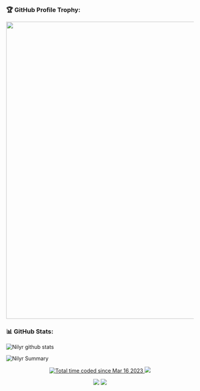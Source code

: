 ### 🏆 GitHub Profile Trophy:
<a href="https://github.com/ryo-ma/github-profile-trophy">
  <img width=800 src="https://github-profile-trophy.vercel.app/?username=nilyr&column=8&theme=discord&no-frame=true&no-bg=true"/>
</a>


### 📊 GitHub Stats:
![Nilyr github stats](https://github-readme-stats.vercel.app/api?username=nilyr&theme=radical&show_icons=true&count_private=true)

![Nilyr Summary](https://github-profile-summary-cards.vercel.app/api/cards/profile-details?username=nilyr&theme=solarized_dark)

<p align="center">
  <a href="https://github.com/RuslanUC">
    <img src="https://wakatime.com/badge/user/a995924e-72c2-4d7b-9983-240ede99d1e3.svg?style=for-the-badge" alt="Total time coded since Mar 16 2023" />
  </a>
  <a href="https://github.com/RuslanUC">
    <img src="https://enus3mxz1xe35k5.m.pipedream.net/">
  </a>
</p>

<p align="center">
  <a href="https://github.com/RuslanUC"><img src="https://github-readme-stats.vercel.app/api?username=RuslanUC&count_private=true&theme=transparent&show_icons=true&hide_border=true&icon_color=blue&text_color=ffffff&ring_color=5d96f0"></a>
  <a href="https://github.com/RuslanUC"><img src="https://github-readme-stats.vercel.app/api/top-langs/?username=RuslanUC&count_private=true&theme=transparent&show_icons=true&hide_border=true&icon_color=5d96f0&text_color=ffffff&layout=compact"></a>
</p>
